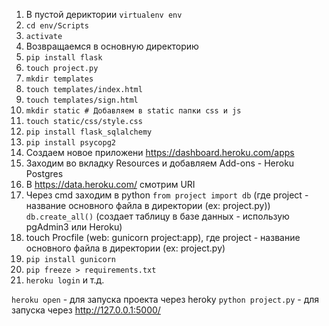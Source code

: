 1. В пустой дериктории `virtualenv env`
2. `cd env/Scripts`
3. `activate`
4. Возвращаемся в основную директорию
5. `pip install flask`
6. `touch project.py`
7. `mkdir templates` 
8. `touch templates/index.html`
9. `touch templates/sign.html`
10. `mkdir static # Добавляем в static папки css и js`
11. `touch static/css/style.css`
12. `pip install flask_sqlalchemy`
13. `pip install psycopg2`
14. Создаем новое приложени https://dashboard.heroku.com/apps
15. Заходим во вкладку Resources и добавляем Add-ons - Heroku Postgres
16. В https://data.heroku.com/ смотрим URI
17. Через cmd заходим в python
	`from project import db` (где project - название основного файла в директории (ex: project.py))
	`db.create_all()` (создает таблицу в базе данных - использую pgAdmin3 или Heroku)
18. touch Procfile (web: gunicorn project:app), где project - название основного файла в директории (ex: project.py)
19. `pip install gunicorn`
20. `pip freeze > requirements.txt`
21. `heroku login` и т.д.

`heroku open` - для запуска проекта через heroky
`python project.py` - для запуска через http://127.0.0.1:5000/

